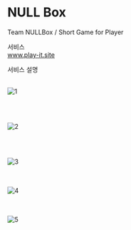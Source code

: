 # NULL Box

Team NULLBox / Short Game for Player

서비스   
www.play-it.site

서비스 설명
<br/><br/>

![1](https://user-images.githubusercontent.com/24237454/45705336-49b66e00-bbb4-11e8-960e-3ac303cfa6a0.PNG)

<br/><br/>

![2](https://user-images.githubusercontent.com/24237454/45705355-5935b700-bbb4-11e8-94dd-bf2937406efa.PNG)

<br/><br/>

![3](https://user-images.githubusercontent.com/24237454/45705377-65217900-bbb4-11e8-97d8-1fc0b36dcded.PNG)


<br/><br/>
![4](https://user-images.githubusercontent.com/24237454/45705387-68b50000-bbb4-11e8-90d7-1344f5a42034.PNG)

<br/><br/>
![5](https://user-images.githubusercontent.com/24237454/45705391-6ce11d80-bbb4-11e8-88e5-d340fee58b8c.PNG)
